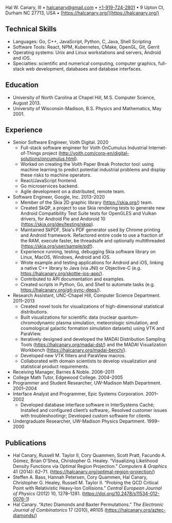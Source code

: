 <div style="display: none;">

Hal W Canary III - 2020-10-09 Resume
====================================

</div>
<div class="tightmargins nolink">
<div class="centered">

Hal W. Canary, III
• [halcanary@gmail.com](mailto:halcanary@gmail.com)
• [+1-919-724-2801](tel:+1-919-724-280)
• 9 Upton Ct, Durham NC 27713, USA
• [https://halcanary.org/](https://halcanary.org/)

</div>

Technical Skills
----------------

*   Languages: Go, C++, JavaScript, Python, C, Java, Shell Scripting
*   Software Tools: React, NPM, Kubernetes, CMake, OpenGL, Git, Gerrit
*   Operating systems: Unix and Linux workstations and servers, Android and iOS.
*   Specialties: scientific and numerical computing, computer graphics,
    full-stack web development, databases and database interfaces.

Education
---------

*   University of North Carolina at Chapel Hill, M.S. Computer Science, August 2013.
*   University of Wisconsin-Madison, B.S. Physics and Mathematics, May 2001.

Experience
----------

*   Senior Software Engineer, Voith Digital. 2020
    *   Full-stack software engineer for
        Voith OnCumulus Industrial Internet-of-Things project
        (<http://voith.com/corp-en/digital-solutions/oncumulus.html>).
    *   Worked on creating the Voith Paper Break Protector tool: using machine
        learning to predict potential industrial problems and display these
        risks to machine operators.
    *   React/JavaScript frontend.
    *   Go microservices backend.
    *   Agile development on a distributed, remote team.
*   Software Engineer, Google, Inc. 2013–2020
    *   Member of the Skia 2D graphic library (<https://skia.org/>) team.
    *   Created SkQP, a project to use Skia rendering tests to generate new
        Android Compatibility Test Suite tests for OpenGLES and Vulkan drivers,
        for Android Pie and Andoroid 10
        (<https://skia.org/dev/testing/skqp>).
    *   Maintained SkPDF, Skia's PDF generator used by Chrome printing and
        Android framework. Refactored entire code to use a fraction of the RAM,
        execute faster, be threadsafe and optionally multithreaded
        (<https://skia.org/user/sample/pdf>).
    *   Experience running, testing, debugging Skia software library on Linux,
        MacOS, Windows, Android and iOS.
    *   Wrote example and testing applications for Android and iOS, linking a
        native C++ library to Java (via JNI) or Objective-C (e.g.
        <https://halcanary.org/skottie-ios-app/>).
    *   Contributed to API documentation and examples.
    *   Created scripts in Python, Go, and Shell to automate tasks (e.g.
        <https://halcanary.org/git-sync-deps/>).
*   Research Assistant, UNC-Chapel Hill, Computer Science Department. 2011–2013
    *   Created novel tools for visualizations of high-dimensional statistical distributions.
    *   Built visualizations for scientific data (nuclear quantum-chromodynamic
        plasma simulation, meteorologic simulation, and cosmological galactic
        formation simulation datasets) using VTK and ParaView.
    *   Iteratively designed and developed the MADAI Distribution Sampling Tools
        (<https://halcanary.org/madai-dst/>)
        and the MADAI Visualization Workbench
        (<https://halcanary.org/madai-bench/>).
    *   Developed new VTK filters and ParaView macros.
    *   Collaborated with domain scientists to develop visualization and
        statistical product requirements.
*   Receiving Manager, Barnes & Noble. 2006–2011
*   College Math Tutor, Edgewood College. 2004–2005
*   Programmer and Student Researcher, UW-Madison Math Department. 2001–2004
*   Interface Analyst and Programmer, Epic Systems Corporation. 2001–2002
    *   Developed database interface software in InterSystems Caché;
        Installed and configured client’s software;.
        Resolved customer issues with troubleshootingr;
        Developed custom software for clients.
*   Undergraduate Researcher, UW-Madison Physics Department. 1999–2000

Publications
------------

*   Hal Canary, Russell M. Taylor II, Cory Quammen, Scott Pratt, Facundo A.
    Gómez, Brian O'Shea, Christopher G. Healey. “Visualizing Likelihood Density
    Functions via Optimal Region Projection.” _Computers & Graphics_ 41 (2014):
    62–71.
    (<https://halcanary.org/optimal-region-projection/>)
*   Steffen A. Bass, Hannah Petersen, Cory Quammen, Hal Canary, Christopher G.
    Healey, Russell M. Taylor II. “Probing the QCD Critical Point with
    Relativistic Heavy-Ion Collisions.” _Central European Journal of Physics_
    (2012) 10, 1278–1281.  (<https://doi.org/10.2478/s11534-012-0076-1>)
*   Hal Canary. “Aztec Diamonds and Baxter Permutations.” _The Electronic
    Journal of Combinatorics_ 17 (2010), #R105
    (<https://halcanary.org/aztec-diamonds/>)

</div>
